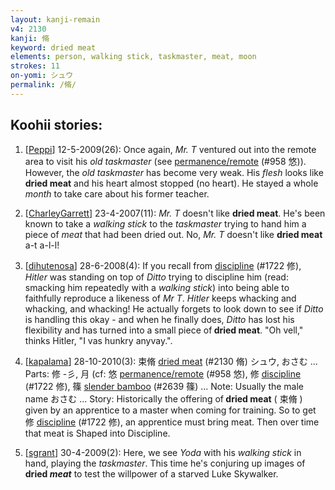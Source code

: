 ```yaml
---
layout: kanji-remain
v4: 2130
kanji: 脩
keyword: dried meat
elements: person, walking stick, taskmaster, meat, moon
strokes: 11
on-yomi: シュウ
permalink: /脩/
---
```


## Koohii stories: 

1) [<a href="http://kanji.koohii.com/profile/Peppi">Peppi</a>] 12-5-2009(26): Once again, <em>Mr. T</em> ventured out into the remote area to visit his <em>old taskmaster</em> (see <a href="http://kanji.koohii.com/study/kanji/958">permanence/remote</a> (#958 悠)). However, the <em>old taskmaster</em> has become very weak. His <em>flesh</em> looks like<strong> dried meat</strong> and his heart almost stopped (no heart). He stayed a whole <em>month</em> to take care about his former teacher.

2) [<a href="http://kanji.koohii.com/profile/CharleyGarrett">CharleyGarrett</a>] 23-4-2007(11): <em>Mr. T</em> doesn&#039;t like <strong>dried meat</strong>. He&#039;s been known to take a <em>walking stick</em> to the <em>taskmaster</em> trying to hand him a piece of <em>meat</em> that had been dried out. No, <em>Mr. T</em> doesn&#039;t like <strong>dried meat</strong> a-t a-l-l!

3) [<a href="http://kanji.koohii.com/profile/dihutenosa">dihutenosa</a>] 28-6-2008(4): If you recall from <a href="../v4/1722.html">discipline</a> (#1722 修), <em>Hitler</em> was standing on top of <em>Ditto</em> trying to discipline him (read: smacking him repeatedly with a <em>walking stick</em>) into being able to faithfully reproduce a likeness of <em>Mr T</em>. <em>Hitler</em> keeps whacking and whacking, and whacking! He actually forgets to look down to see if <em>Ditto</em> is handling this okay - and when he finally does, <em>Ditto</em> has lost his flexibility and has turned into a small piece of<strong> dried meat</strong>. &quot;Oh vell,&quot; thinks Hitler, &quot;I vas hunkry anyvay.&quot;.

4) [<a href="http://kanji.koohii.com/profile/kapalama">kapalama</a>] 28-10-2010(3): 束脩 <a href="../v4/2130.html">dried meat</a> (#2130 脩) シュウ, おさむ ... Parts: 修 -彡, 月 (cf: 悠 <a href="http://kanji.koohii.com/study/kanji/958">permanence/remote</a> (#958 悠), 修 <a href="../v4/1722.html">discipline</a> (#1722 修), 篠 <a href="../v4/2639.html">slender bamboo</a> (#2639 篠) ... Note: Usually the male name おさむ ... Story: Historically the offering of<strong> dried meat</strong> ( 束脩 ) given by an apprentice to a master when coming for training. So to get 修 <a href="../v4/1722.html">discipline</a> (#1722 修), an apprentice must bring meat. Then over time that meat is Shaped into Discipline.

5) [<a href="http://kanji.koohii.com/profile/sgrant">sgrant</a>] 30-4-2009(2): Here, we see <em>Yoda</em> with his <em>walking stick</em> in hand, playing the <em>taskmaster</em>. This time he&#039;s conjuring up images of <strong>dried <em>meat</em></strong> to test the willpower of a starved Luke Skywalker.

